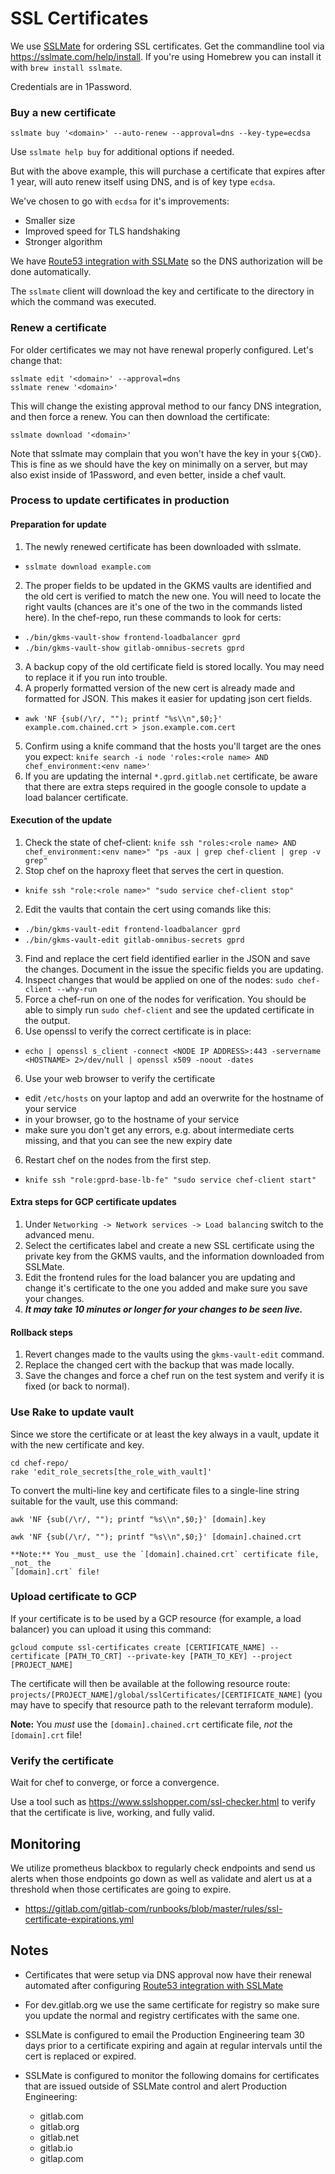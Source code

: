 # SSL Certificates

We use [SSLMate] for ordering SSL certificates. Get the commandline tool via
https://sslmate.com/help/install. If you're using Homebrew you can install it with `brew install sslmate`.

Credentials are in 1Password.

### Buy a new certificate

```
sslmate buy '<domain>' --auto-renew --approval=dns --key-type=ecdsa
```

Use `sslmate help buy` for additional options if needed.

But with the above example, this will purchase a certificate that expires after
1 year, will auto renew itself using DNS, and is of key type `ecdsa`.

We've chosen to go with `ecdsa` for it's improvements:
* Smaller size
* Improved speed for TLS handshaking
* Stronger algorithm

We have [Route53 integration with SSLMate](https://sslmate.com/account/integrations/add/aws)
so the DNS authorization will be done automatically.

The `sslmate` client will download the key and certificate to the directory in
which the command was executed.

### Renew a certificate

For older certificates we may not have renewal properly configured.  Let's
change that:
```
sslmate edit '<domain>' --approval=dns
sslmate renew '<domain>'
```

This will change the existing approval method to our fancy DNS integration, and
then force a renew.  You can then download the certificate:
```
sslmate download '<domain>'
```

Note that sslmate may complain that you won't have the key in your `${CWD}`.
This is fine as we should have the key on minimally on a server, but may also
exist inside of 1Password, and even better, inside a chef vault.

### Process to update certificates in production

#### Preparation for update
1. The newly renewed certificate has been downloaded with sslmate.
 * ```sslmate download example.com```
2. The proper fields to be updated in the GKMS vaults are identified and the old cert is verified to match the new one. You will need to locate the right vaults (chances are it's one of the two in the commands listed here). In the chef-repo, run these commands to look for certs:
  * ```./bin/gkms-vault-show frontend-loadbalancer gprd```
  * ```./bin/gkms-vault-show gitlab-omnibus-secrets gprd```
3. A backup copy of the old certificate field is stored locally. You may need to replace it if you run into trouble.
4. A properly formatted version of the new cert is already made and formatted for JSON. This makes it easier for updating json cert fields.
  * ```awk 'NF {sub(/\r/, ""); printf "%s\\n",$0;}' example.com.chained.crt > json.example.com.cert```
5. Confirm using a knife command that the hosts you'll target are the ones you expect: `knife search -i node 'roles:<role name> AND chef_environment:<env name>'`
5. If you are updating the internal ```*.gprd.gitlab.net``` certificate, be aware that there are extra steps required in the google console to update a load balancer certificate.

#### Execution of the update
1. Check the state of chef-client: `knife ssh "roles:<role name> AND chef_environment:<env name>" "ps -aux | grep chef-client | grep -v grep"`
1. Stop chef on the haproxy fleet that serves the cert in question.
  * ```knife ssh "role:<role name>" "sudo service chef-client stop"```
2. Edit the vaults that contain the cert using comands like this:
  * ```./bin/gkms-vault-edit frontend-loadbalancer gprd```
  * ```./bin/gkms-vault-edit gitlab-omnibus-secrets gprd```
3. Find and replace the cert field identified earlier in the JSON and save the changes. Document in the issue the specific fields you are updating.
4. Inspect changes that would be applied on one of the nodes: `sudo chef-client --why-run`
4. Force a chef-run on one of the nodes for verification. You should be able to simply run ```sudo chef-client``` and see the updated certificate in the output.
5. Use openssl to verify the correct certificate is in place:
  * ```echo | openssl s_client -connect <NODE IP ADDRESS>:443 -servername <HOSTNAME> 2>/dev/null | openssl x509 -noout -dates```
6. Use your web browser to verify the certificate
  * edit `/etc/hosts` on your laptop and add an overwrite for the hostname of your service
  * in your browser, go to the hostname of your service
  * make sure you don't get any errors, e.g. about intermediate certs missing, and that you can see the new expiry date
6. Restart chef on the nodes from the first step.
  * ```knife ssh "role:gprd-base-lb-fe" "sudo service chef-client start"```

#### Extra steps for GCP certificate updates
1. Under ```Networking -> Network services -> Load balancing``` switch to the advanced menu.
2. Select the certificates label and create a new SSL certificate using the private key from the GKMS vaults, and the information downloaded from SSLMate.
3. Edit the frontend rules for the load balancer you are updating and change it's certificate to the one you added and make sure you save your changes.
4. ***It may take 10 minutes or longer for your changes to be seen live.***

#### Rollback steps
1. Revert changes made to the vaults using the ```gkms-vault-edit``` command.
2. Replace the changed cert with the backup that was made locally.
3. Save the changes and force a chef run on the test system and verify it is fixed (or back to normal).

### Use Rake to update vault

Since we store the certificate or at least the key always in a vault, update it with the new certificate and key.

```
cd chef-repo/
rake 'edit_role_secrets[the_role_with_vault]'
```

To convert the multi-line key and certificate files to a single-line string
suitable for the vault, use this command:

```
awk 'NF {sub(/\r/, ""); printf "%s\\n",$0;}' [domain].key

awk 'NF {sub(/\r/, ""); printf "%s\\n",$0;}' [domain].chained.crt

**Note:** You _must_ use the `[domain].chained.crt` certificate file, _not_ the
`[domain].crt` file!

```

### Upload certificate to GCP

If your certificate is to be used by a GCP resource (for example, a load
balancer) you can upload it using this command:

```
gcloud compute ssl-certificates create [CERTIFICATE_NAME] --certificate [PATH_TO_CRT] --private-key [PATH_TO_KEY] --project [PROJECT_NAME]
```

The certificate will then be available at the following resource route:
`projects/[PROJECT_NAME]/global/sslCertificates/[CERTIFICATE_NAME]` (you may
have to specify that resource path to the relevant terraform module).

**Note:** You _must_ use the `[domain].chained.crt` certificate file, _not_ the
`[domain].crt` file!

### Verify the certificate

Wait for chef to converge, or force a convergence.

Use a tool such as <https://www.sslshopper.com/ssl-checker.html> to verify that
the certificate is live, working, and fully valid.

## Monitoring

We utilize prometheus blackbox to regularly check endpoints and send us alerts
when those endpoints go down as well as validate and alert us at a threshold
when those certificates are going to expire.

* https://gitlab.com/gitlab-com/runbooks/blob/master/rules/ssl-certificate-expirations.yml

## Notes

* Certificates that were setup via DNS approval now have their renewal automated
  after configuring [Route53 integration with SSLMate](https://sslmate.com/account/integrations/add/aws)

* For dev.gitlab.org we use the same certificate for registry so make sure you
  update the normal and registry certificates with the same one.

* SSLMate is configured to email the Production Engineering team 30 days prior
  to a certificate expiring and again at regular intervals until the cert is
  replaced or expired.

* SSLMate is configured to monitor the following domains for certificates that
  are issued outside of SSLMate control and alert Production Engineering:
  * gitlab.com
  * gitlab.org
  * gitlab.net
  * gitlab.io
  * gitlap.com

[SSLMate]: https://sslmate.com/

